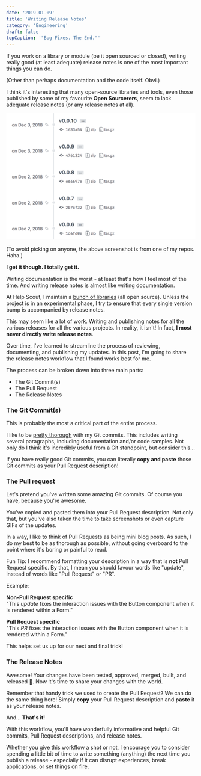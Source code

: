 ```yaml
---
date: '2019-01-09'
title: 'Writing Release Notes'
category: 'Engineering'
draft: false
topCaption: '"Bug Fixes. The End."'
---
```


If you work on a library or module (be it open sourced or closed), writing really good (at least adequate) release notes is one of the most important things you can do.

(Other than perhaps documentation and the code itself. Obvi.)

I think it's interesting that many open-source libraries and tools, even those published by some of my favourite **Open Sourcerers**, seem to lack adequate release notes (or any release notes at all).

![Releases without notes](./images/release-notes-empty.png)

(To avoid picking on anyone, the above screenshot is from one of my repos. Haha.)

**I get it though. I totally get it.**

Writing documentation is the worst - at least that's how I feel most of the time. And writing release notes is almost like writing documentation.

At Help Scout, I maintain a [bunch of libraries](https://github.com/search?q=topic%3Aopen-source+org%3Ahelpscout+fork%3Atrue) (all open source). Unless the project is in an experimental phase, I try to ensure that every single version bump is accompanied by release notes.

This may seem like a lot of work. Writing and publishing notes for all the various releases for all the various projects. In reality, it isn't! In fact, **I most never directly write release notes**.

Over time, I've learned to streamline the process of reviewing, documenting, and publishing my updates. In this post, I'm going to share the release notes workflow that I found works best for me.

The process can be broken down into three main parts:

- The Git Commit(s)
- The Pull Request
- The Release Notes

### The Git Commit(s)

This is probably the most a critical part of the entire process.

I like to be [pretty thorough](https://github.com/helpscout/fancy/commit/952152b25361b10aced2e903c78482bdefade224) with my Git commits. This includes writing several paragraphs, including documentation and/or code samples. Not only do I think it's incredibly useful from a Git standpoint, but consider this...

If you have really good Git commits, you can literally **copy and paste** those Git commits as your Pull Request description!

### The Pull request

Let's pretend you've written some amazing Git commits. Of course you have, because you're awesome.

You've copied and pasted them into your Pull Request description. Not only that, but you've also taken the time to take screenshots or even capture GIFs of the updates.

In a way, I like to think of Pull Requests as being mini blog posts. As such, I do my best to be as thorough as possible, without going overboard to the point where it's boring or painful to read.

Fun Tip: I recommend formatting your description in a way that is **not** Pull Request specific. By that, I mean you should favour words like "update", instead of words like "Pull Request" or "PR".

Example:

**Non-Pull Request specific**<br />
"This _update_ fixes the interaction issues with the Button component when it is rendered within a Form."

**Pull Request specific**<br />
"This _PR_ fixes the interaction issues with the Button component when it is rendered within a Form."

This helps set us up for our next and final trick!

### The Release Notes

Awesome! Your changes have been tested, approved, merged, built, and released 🎉. Now it's time to share your changes with the world.

Remember that handy trick we used to create the Pull Request? We can do the same thing here! Simply **copy** your Pull Request description and **paste** it as your release notes.

And... **That's it!**

With this workflow, you'll have wonderfully informative and helpful Git commits, Pull Request descriptions, and release notes.

Whether you give this workflow a shot or not, I encourage you to consider spending a little bit of time to write something (anything) the next time you publish a release - especially if it can disrupt experiences, break applications, or set things on fire.
